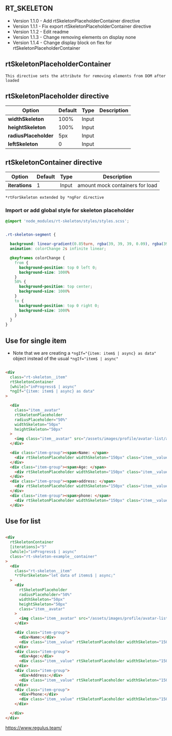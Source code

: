 ## RT_SKELETON


- Version 1.1.0 - Add rtSkeletonPlaceholderContainer directive
- Version 1.1.1 - Fix export rtSkeletonPlaceholderContainer directive
- Version 1.1.2 - Edit readme
- Version 1.1.3 - Change removing elements on display none
- Version 1.1.4 - Change display block on flex for rtSkeletonPlaceholderContainer


## rtSkeletonPlaceholderContainer
``This directive sets the attribute for removing elements from DOM after loaded``

## rtSkeletonPlaceholder directive

| Option                | Default | Type  | Description |
|-----------------------|---------|-------|-------------|
| **widthSkeleton**     | 100%    | Input |             |
| **heightSkeleton**    | 100%    | Input |             |
| **radiusPlaceholder** | 5px     | Input |             |
| **leftSkeleton**      | 0       | Input |             |



## rtSkeletonContainer directive

| Option                | Default | Type  | Description                     |
|-----------------------|---------|-------|---------------------------------|
| **iterations**        | 1       | Input | amount mock containers for load |

``*rtForSkeleton extended by *ngFor directive``

### Import or add global style for skeleton placeholder
```css
@import 'node_modules/rt-skeleton/styles/styles.scss';
```

```css

.rt-skeleton-segment {

  background: linear-gradient(0.85turn, rgba(39, 39, 39, 0.09), rgba(39, 39, 39, 0.03), rgba(39, 39, 39, 0.09));
  animation: colorChange 2s infinite linear;

  @keyframes colorChange {
    from {
      background-position: top 0 left 0;
      background-size: 1000%
    }
    50% {
      background-position: top center;
      background-size: 1000%
    }
    to {
      background-position: top 0 right 0;
      background-size: 1000%
    }
  }
}

```

## Use for single item

- Note that we are creating a ```*ngIf="{item: item$ | async} as data"``` object instead of the usual ```*ngIf="item$ | async"```

```html

<div
  class="rt-skeleton__item"
  rtSkeletonContainer
  [while]="inProgress$ | async"
  *ngIf="{item: item$ | async} as data"
>

  <div
    class="item__avatar"
    rtSkeletonPlaceholder
    radiusPlaceholder="50%"
    widthSkeleton="50px"
    heightSkeleton="50px"
  >
    <img class="item__avatar" src="/assets/images/profile/avatar-list/avatar_1.png" alt="">
  </div>

  <div class="item-group"><span>Name: </span>
    <div rtSkeletonPlaceholder widthSkeleton="150px" class="item__value">{{data.item.name.first_name}}</div>
  </div>
  <div class="item-group"><span>Age: </span>
    <div rtSkeletonPlaceholder widthSkeleton="150px" class="item__value">{{data.item.age}}</div>
  </div>
  <div class="item-group"><span>address: </span>
    <div rtSkeletonPlaceholder widthSkeleton="150px" class="item__value">{{data.item.address}}</div>
  </div>
  <div class="item-group"><span>phone: </span>
    <div rtSkeletonPlaceholder widthSkeleton="150px" class="item__value">{{data.item.phone}}</div>
  </div>
```

## Use for list

```html

<div
  rtSkeletonContainer
  [iterations]="5"
  [while]="inProgress$ | async"
  class="rt-skeleton-example__container"
>
  <div
    class="rt-skeleton__item"
    *rtForSkeleton="let data of items$ | async;"
  >
    <div
      rtSkeletonPlaceholder
      radiusPlaceholder="50%"
      widthSkeleton="50px"
      heightSkeleton="50px"
      class="item__avatar"
    >
      <img class="item__avatar" src="/assets/images/profile/avatar-list/avatar_1.png" alt="">
    </div>

    <div class="item-group">
      <div>Name:</div>
      <div class="item__value" rtSkeletonPlaceholder widthSkeleton="150px">{{data.name.first_name}}</div>
    </div>
    <div class="item-group">
      <div>Age:</div>
      <div class="item__value" rtSkeletonPlaceholder widthSkeleton="150px">{{data.age}}</div>
    </div>
    <div class="item-group">
      <div>Address:</div>
      <div class="item__value" rtSkeletonPlaceholder widthSkeleton="150px">{{data.address}}</div>
    </div>
    <div class="item-group">
      <div>Phone:</div>
      <div class="item__value" rtSkeletonPlaceholder widthSkeleton="150px">{{data.phone}}</div>
    </div>

  </div>
</div>
```




https://www.regulus.team/
